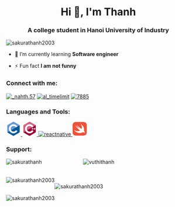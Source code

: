 <h1 align="center">Hi 👋, I'm Thanh</h1>
<h3 align="center">A college student in Hanoi University of Industry</h3>

<p align="left"> <img src="https://komarev.com/ghpvc/?username=sakurathanh2003&label=Profile%20views&color=0e75b6&style=flat" alt="sakurathanh2003" /> </p>

- 🌱 I’m currently learning **Software engineer**

- ⚡ Fun fact **I am not funny**

<h3 align="left">Connect with me:</h3>
<p align="left">
<a href="https://instagram.com/_nahth.57" target="blank"><img align="center" src="https://raw.githubusercontent.com/rahuldkjain/github-profile-readme-generator/master/src/images/icons/Social/instagram.svg" alt="_nahth.57" height="30" width="40" /></a>
<a href="https://codeforces.com/profile/al_timelimit" target="blank"><img align="center" src="https://raw.githubusercontent.com/rahuldkjain/github-profile-readme-generator/master/src/images/icons/Social/codeforces.svg" alt="al_timelimit" height="30" width="40" /></a>
<a href="https://discord.gg/7885" target="blank"><img align="center" src="https://raw.githubusercontent.com/rahuldkjain/github-profile-readme-generator/master/src/images/icons/Social/discord.svg" alt="7885" height="30" width="40" /></a>
</p>

<h3 align="left">Languages and Tools:</h3>
<p align="left"> <a href="https://www.cprogramming.com/" target="_blank" rel="noreferrer"> <img src="https://raw.githubusercontent.com/devicons/devicon/master/icons/c/c-original.svg" alt="c" width="40" height="40"/> </a> <a href="https://www.w3schools.com/cpp/" target="_blank" rel="noreferrer"> <img src="https://raw.githubusercontent.com/devicons/devicon/master/icons/cplusplus/cplusplus-original.svg" alt="cplusplus" width="40" height="40"/> </a> <a href="https://reactnative.dev/" target="_blank" rel="noreferrer"> <img src="https://reactnative.dev/img/header_logo.svg" alt="reactnative" width="40" height="40"/> </a> <a href="https://developer.apple.com/swift/" target="_blank" rel="noreferrer"> <img src="https://raw.githubusercontent.com/devicons/devicon/master/icons/swift/swift-original.svg" alt="swift" width="40" height="40"/> </a> </p>

<h3 align="left">Support:</h3>
<p><a href="https://www.buymeacoffee.com/sakurathanh"> <img align="left" src="https://cdn.buymeacoffee.com/buttons/v2/default-yellow.png" height="50" width="210" alt="sakurathanh" /></a><a href="https://ko-fi.com/vuthithanh"> <img align="left" src="https://cdn.ko-fi.com/cdn/kofi3.png?v=3" height="50" width="210" alt="vuthithanh" /></a></p><br><br>

<p><img align="left" src="https://github-readme-stats.vercel.app/api/top-langs?username=sakurathanh2003&show_icons=true&locale=en&layout=compact" alt="sakurathanh2003" /></p>

<p>&nbsp;<img align="center" src="https://github-readme-stats.vercel.app/api?username=sakurathanh2003&show_icons=true&locale=en" alt="sakurathanh2003" /></p>

<p><img align="center" src="https://github-readme-streak-stats.herokuapp.com/?user=sakurathanh2003&" alt="sakurathanh2003" /></p>
